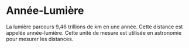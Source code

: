 # Année-Lumière

La lumière parcours 9,46 trillions de km en une année. Cette distance est
appelée année-lumière. Cette unité de mesure est utilisée en astronomie pour
mesurer les distances.
